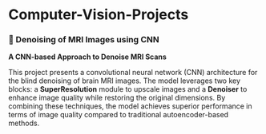 # Computer-Vision-Projects

### 🧠 Denoising of MRI Images using CNN

**A CNN-based Approach to Denoise MRI Scans**

This project presents a convolutional neural network (CNN) architecture for the blind denoising of brain MRI images. The model leverages two key blocks: a **SuperResolution** module to upscale images and a **Denoiser** to enhance image quality while restoring the original dimensions. By combining these techniques, the model achieves superior performance in terms of image quality compared to traditional autoencoder-based methods.
